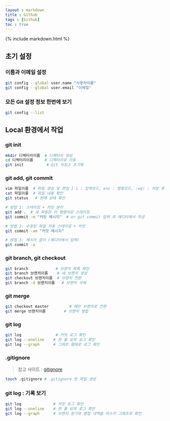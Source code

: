 ```yaml
---
layout : markdown
title : Github
tags : [Github]
toc : true
---
```


{% include markdown.html %}

## 초기 설정

### 이름과 이메일 설정

```bash
git config --global user.name "사용자이름"
git config --global user.email "이메일"
```

### 모든 Git 설정 정보 한번에 보기

```bash
git config --list
```

## Local 환경에서 작업

### git init

```bash
mkdir 디렉터리이름  # 디렉터리 생성
cd 디렉터리이름     # 디렉터리로 이동
git init          # Git 저장소 초기화
```

### git add, git commit

```bash
vim 파일이름  # 파일 생성 및 편집 [ i : 입력모드, esc : 명령모드, :wq! : 저장 후 종료 ]
cat 파일이름  # 파일 내용 확인
git status   # 현재 상태 확인
```

```bash
# 방법 1: 스테이징 + 커밋 분리
git add .  # 새 파일은 이 명령어로 스테이징
git commit -m "커밋 메시지"  # or git commit 입력 후 에디터에서 작성

# 방법 2: 수정된 파일 자동 스테이징 + 커밋
git commit -am "커밋 메시지"

# 방법 3: 메시지 없이 (에디터에서 입력)
git commit -a
```

### git branch, git checkout

```bash
git branch            # 브랜치 목록 확인
git branch 브랜치이름    # 새 브랜치 생성
git checkout 브랜치이름  # 브랜치 전환
git branch -d 브랜치이름   # 브랜치 삭제
```

### git merge

```bash
git checkout master         # 메인 브랜치로 전환
git merge 브랜치이름        # 브랜치 병합
```

### git log

```bash
git log               # 커밋 로그 확인
git log --oneline    # 한 줄 요약 로그 확인
git log --graph      # 그래프 형태로 로그 확인
```

### .gitignore

> 참고 사이트 : [gitignore](https://www.gitignore.io/)

```bash
touch .gitignore # .gitignore 빈 파일 생성
```

### git log : 기록 보기

```bash
git log              # 커밋 로그 확인
git log --oneline    # 한 줄 요약 로그 확인
git log --graph      # 브랜치 분기와 병합 내역을 아스키 그래프로 확인
```